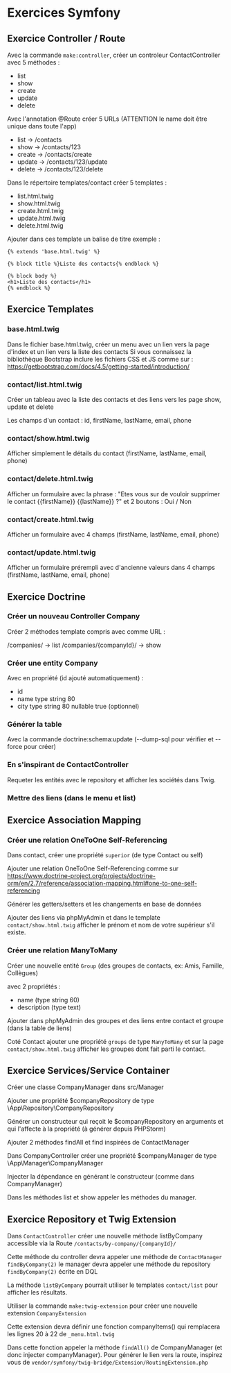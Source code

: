 # Exercices Symfony

## Exercice Controller / Route

Avec la commande `make:controller`, créer un controleur ContactController avec 5 méthodes :

* list
* show
* create
* update
* delete

Avec l'annotation @Route créer 5 URLs (ATTENTION le name doit être unique dans toute l'app)

* list -> /contacts 
* show -> /contacts/123
* create -> /contacts/create
* update -> /contacts/123/update
* delete -> /contacts/123/delete


Dans le répertoire templates/contact créer 5 templates :

* list.html.twig
* show.html.twig
* create.html.twig
* update.html.twig
* delete.html.twig

Ajouter dans ces template un balise de titre exemple :

```
{% extends 'base.html.twig' %}

{% block title %}Liste des contacts{% endblock %}

{% block body %}
<h1>Liste des contacts</h1>
{% endblock %}
```

## Exercice Templates

### base.html.twig

Dans le fichier base.html.twig, créer un menu avec un lien vers la page d'index et un lien vers la liste des contacts
Si vous connaissez la bibliothèque Bootstrap inclure les fichiers CSS et JS comme sur :
https://getbootstrap.com/docs/4.5/getting-started/introduction/

### contact/list.html.twig

Créer un tableau avec la liste des contacts et des liens vers les page show, update et delete

Les champs d'un contact : id, firstName, lastName, email, phone

### contact/show.html.twig

Afficher simplement le détails du contact (firstName, lastName, email, phone)

### contact/delete.html.twig

Afficher un formulaire avec la phrase : "Etes vous sur de vouloir supprimer le contact {{firstName}} {{lastName}} ?"
et 2 boutons : Oui / Non

### contact/create.html.twig

Afficher un formulaire avec 4 champs  (firstName, lastName, email, phone)

### contact/update.html.twig

Afficher un formulaire prérempli avec d'ancienne valeurs dans 4 champs  (firstName, lastName, email, phone)

## Exercice Doctrine

### Créer un nouveau Controller Company

Créer 2 méthodes template compris avec comme URL :

/companies/ -> list
/companies/{companyId}/ -> show

### Créer une entity Company

Avec en propriété (id ajouté automatiquement) :
* id
* name type string 80
* city type string 80 nullable true (optionnel)

### Générer la table

Avec la commande doctrine:schema:update (--dump-sql pour vérifier et --force pour créer)

### En s'inspirant de ContactController

Requeter les entités avec le repository et afficher les sociétés dans Twig.

### Mettre des liens (dans le menu et list)

## Exercice Association Mapping

### Créer une relation OneToOne Self-Referencing

Dans contact, créer une propriété `superior` (de type Contact ou self)

Ajouter une relation OneToOne Self-Referencing comme sur https://www.doctrine-project.org/projects/doctrine-orm/en/2.7/reference/association-mapping.html#one-to-one-self-referencing

Générer les getters/setters et les changements en base de données

Ajouter des liens via phpMyAdmin et dans le template `contact/show.html.twig` afficher le prénom et nom
de votre supérieur s'il existe.

### Créer une relation ManyToMany

Créer une nouvelle entité `Group` (des groupes de contacts, ex: Amis, Famille, Collègues)

avec 2 propriétés :
* name (type string 60)
* description (type text)

Ajouter dans phpMyAdmin des groupes et des liens entre contact et groupe (dans la table de liens)

Coté Contact ajouter une propriété `groups` de type `ManyToMany` et sur la page `contact/show.html.twig`
afficher les groupes dont fait parti le contact.


## Exercice Services/Service Container

Créer une classe CompanyManager dans src/Manager

Ajouter une propriété $companyRepository de type \App\Repository\CompanyRepository

Générer un constructeur qui reçoit le $companyRepository en arguments et qui l'affecte à la propriété (à générer depuis PHPStorm)

Ajouter 2 méthodes findAll et find inspirées de ContactManager

Dans CompanyController créer une propriété $companyManager de type \App\Manager\CompanyManager

Injecter la dépendance en générant le constructeur (comme dans CompanyManager)

Dans les méthodes list et show appeler les méthodes du manager.

 ## Exercice Repository et Twig Extension
 
 Dans `ContactController` créer une nouvelle méthode listByCompany accessible via
 la Route `/contacts/by-company/{companyId}/`
 
 Cette méthode du controller devra appeler une méthode de `ContactManager` `findByCompany(2)`
 le manager devra appeler une méthode du repository `findByCompany(2)` écrite en DQL
 
 La méthode `listByCompany` pourrait utiliser le templates `contact/list` pour afficher les résultats.
 
 Utiliser la commande `make:twig-extension` pour créer une nouvelle extension `CompanyExtension`
 
 Cette extension devra définir une fonction companyItems() qui remplacera les lignes 20 à 22 de `_menu.html.twig`
 
 Dans cette fonction appeler la méthode `findAll()` de CompanyManager (et donc injecter companyManager).
 Pour générer le lien vers la route, inspirez vous de `vendor/symfony/twig-bridge/Extension/RoutingExtension.php`
 